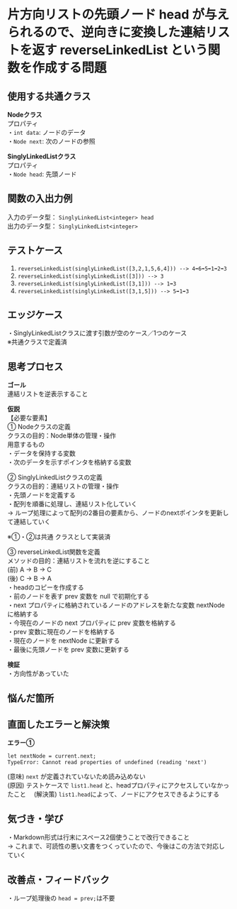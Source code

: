 # 片方向リストの先頭ノード head が与えられるので、逆向きに変換した連結リストを返す reverseLinkedList という関数を作成する問題


## 使用する共通クラス
**Nodeクラス**  
プロパティ  
・`int data`: ノードのデータ  
・`Node next`: 次のノードの参照  

**SinglyLinkedListクラス**  
プロパティ  
・`Node head`: 先頭ノード  


## 関数の入出力例
入力のデータ型： `SinglyLinkedList<integer> head`  
出力のデータ型： `SinglyLinkedList<integer>`  


## テストケース
1. `reverseLinkedList(singlyLinkedList([3,2,1,5,6,4])) --> 4➡6➡5➡1➡2➡3`  
2. `reverseLinkedList(singlyLinkedList([3])) --> 3`  
3. `reverseLinkedList(singlyLinkedList([3,1])) --> 1➡3`  
4. `reverseLinkedList(singlyLinkedList([3,1,5])) --> 5➡1➡3`  


## エッジケース
・SinglyLinkedListクラスに渡す引数が空のケース／1つのケース  
※共通クラスで定義済  


## 思考プロセス  
**ゴール**  
連結リストを逆表示すること  

**仮説**  
【必要な要素】  
① Nodeクラスの定義  
クラスの目的：Node単体の管理・操作  
用意するもの  
・データを保持する変数  
・次のデータを示すポインタを格納する変数  

② SinglyLinkedListクラスの定義  
クラスの目的：連結リストの管理・操作  
・先頭ノードを定義する  
・配列を順番に処理し、連結リスト化していく  
→ ループ処理によって配列の2番目の要素から、ノードのnextポインタを更新して連結していく  

※①・②は共通 クラスとして実装済  

③ reverseLinkedList関数を定義  
メソッドの目的：連結リストを流れを逆にすること  
(前) A → B → C  
(後) C → B → A  
・headのコピーを作成する  
・前のノードを表す prev 変数を null で初期化する  
・next プロパティに格納されているノードのアドレスを新たな変数 nextNode に格納する  
・今現在のノードの next プロパティに prev 変数を格納する  
・prev 変数に現在のノードを格納する  
・現在のノードを nextNode に更新する  
・最後に先頭ノードを prev 変数に更新する  

**検証**  
・方向性があっていた  


## 悩んだ箇所


## 直面したエラーと解決策
**エラー①**  
```
let nextNode = current.next;
TypeError: Cannot read properties of undefined (reading 'next')
```
(意味) `next` が定義されていないため読み込めない  
(原因) テストケースで `list1.head` と、headプロパティにアクセスしていなかったこと　
(解決策) `list1.head`によって、ノードにアクセスできるようにする  


## 気づき・学び  
・Markdown形式は行末にスペース2個使うことで改行できること  
→ これまで、可読性の悪い文書をつくっていたので、今後はこの方法で対応していく  


## 改善点・フィードバック  
・ループ処理後の `head = prev;`は不要  
